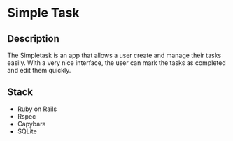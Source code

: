 # Simple Task

## Description

The Simpletask is an app that allows a user create and manage their tasks easily.
With a very nice interface, the user can mark the tasks as completed and edit them quickly.


## Stack

- Ruby on Rails
- Rspec
- Capybara
- SQLite
